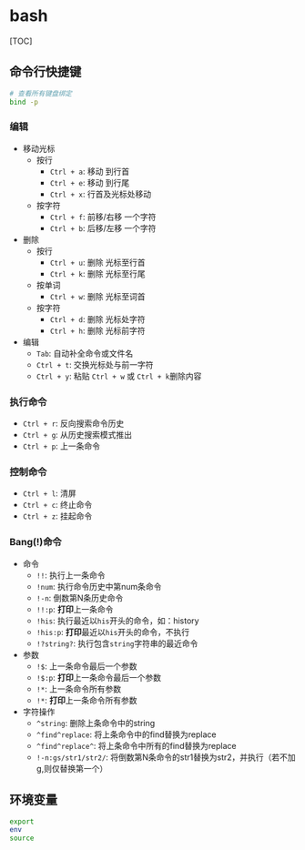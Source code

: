 # bash

[TOC]

## 命令行快捷键


```bash
# 查看所有键盘绑定
bind -p
```

### 编辑
* 移动光标
    * 按行
        * `Ctrl + a`: 移动 到行首
        * `Ctrl + e`: 移动 到行尾
        * `Ctrl + x`: 行首及光标处移动
    * 按字符
        * `Ctrl + f`: 前移/右移 一个字符
        * `Ctrl + b`: 后移/左移 一个字符
* 删除
    * 按行
        * `Ctrl + u`: 删除 光标至行首
        * `Ctrl + k`: 删除 光标至行尾
    * 按单词
        * `Ctrl + w`: 删除 光标至词首
    * 按字符
        * `Ctrl + d`: 删除 光标处字符
        * `Ctrl + h`: 删除 光标前字符
* 编辑
    * `Tab`: 自动补全命令或文件名
    * `Ctrl + t`: 交换光标处与前一字符
    * `Ctrl + y`: 粘贴 `Ctrl + w` 或 `Ctrl + k`删除内容

### 执行命令

* `Ctrl + r`: 反向搜索命令历史
* `Ctrl + g`: 从历史搜索模式推出
* `Ctrl + p`: 上一条命令

### 控制命令

* `Ctrl + l`: 清屏
* `Ctrl + c`: 终止命令
* `Ctrl + z`: 挂起命令

### Bang(!)命令

* 命令
    * `!!`: 执行上一条命令
    * `!num`: 执行命令历史中第num条命令
    * `!-n`: 倒数第N条历史命令
    * `!!:p`: **打印**上一条命令
    * `!his`: 执行最近以`his`开头的命令，如：history
    * `!his:p`: **打印**最近以`his`开头的命令，不执行
    * `!?string?`: 执行包含`string`字符串的最近命令
* 参数
    * `!$`: 上一条命令最后一个参数
    * `!$:p`: **打印**上一条命令最后一个参数
    * `!*`: 上一条命令所有参数
    * `!*`: **打印**上一条命令所有参数
* 字符操作
    * `^string`: 删除上条命令中的string
    * `^find^replace`: 将上条命令中的find替换为replace
    * `^find^replace^`: 将上条命令中所有的find替换为replace 
    * `!-n:gs/str1/str2/`: 将倒数第N条命令的str1替换为str2，并执行（若不加g,则仅替换第一个）

## 环境变量

```bash
export 
env
source 
```


